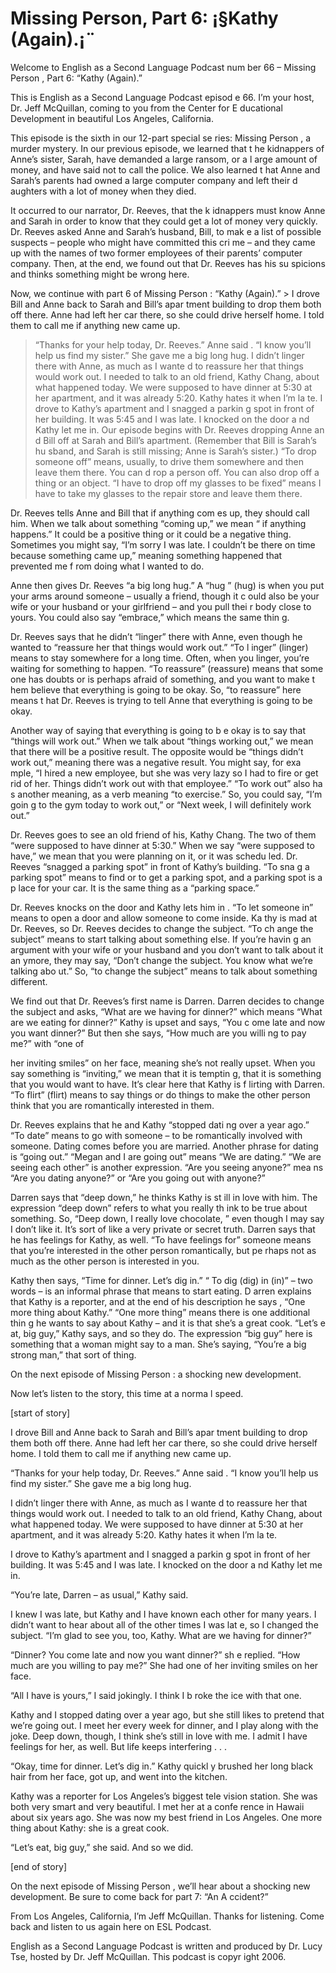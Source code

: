 # Missing Person, Part 6: ¡§Kathy (Again).¡¨

Welcome to English as a Second Language Podcast num ber 66 – Missing Person , Part 6: “Kathy (Again).”

This is English as a Second Language Podcast episod e 66. I’m your host, Dr. Jeff McQuillan, coming to you from the Center for E ducational Development in beautiful Los Angeles, California.

This episode is the sixth in our 12-part special se ries: Missing Person , a murder mystery. In our previous episode, we learned that t he kidnappers of Anne’s sister, Sarah, have demanded a large ransom, or a l arge amount of money, and have said not to call the police. We also learned t hat Anne and Sarah’s parents had owned a large computer company and left their d aughters with a lot of money when they died.

It occurred to our narrator, Dr. Reeves, that the k idnappers must know Anne and Sarah in order to know that they could get a lot of  money very quickly. Dr. Reeves asked Anne and Sarah’s husband, Bill, to mak e a list of possible suspects – people who might have committed this cri me – and they came up with the names of two former employees of their parents’  computer company. Then, at the end, we found out that Dr. Reeves has his su spicions and thinks something might be wrong here.

Now, we continue with part 6 of Missing Person : “Kathy (Again).” > I drove Bill and Anne back to Sarah and Bill’s apar tment building to drop them both off there. Anne had left her car there, so she  could drive herself home. I told them to call me if anything new came up.
> “Thanks for your help today, Dr. Reeves.” Anne said . “I know you’ll help us find my sister.” She gave me a big long hug.
> I didn’t linger there with Anne, as much as I wante d to reassure her that things would work out. I needed to talk to an old friend, Kathy Chang, about what happened today. We were supposed to have dinner at 5:30 at her apartment, and it was already 5:20. Kathy hates it when I’m la te.
> I drove to Kathy’s apartment and I snagged a parkin g spot in front of her building. It was 5:45 and I was late. I knocked on the door a nd Kathy let me in.
> Our episode begins with Dr. Reeves dropping Anne an d Bill off at Sarah and Bill’s apartment. (Remember that Bill is Sarah’s hu sband, and Sarah is still missing; Anne is Sarah’s sister.) “To drop someone off” means, usually, to drive them somewhere and then leave them there. You can d rop a person off. You can also drop off a thing or an object. “I have to drop  off my glasses to be fixed” means I have to take my glasses to the repair store  and leave them there.

Dr. Reeves tells Anne and Bill that if anything com es up, they should call him. When we talk about something “coming up,” we mean “ if anything happens.” It could be a positive thing or it could be a negative  thing. Sometimes you might say, “I’m sorry I was late. I couldn’t be there on time because something came up,” meaning something happened that prevented me f rom doing what I wanted to do.

 Anne then gives Dr. Reeves “a big long hug.” A “hug ” (hug) is when you put your arms around someone – usually a friend, though it c ould also be your wife or your husband or your girlfriend – and you pull thei r body close to yours. You could also say “embrace,” which means the same thin g.

Dr. Reeves says that he didn’t “linger” there with Anne, even though he wanted to “reassure her that things would work out.” “To l inger” (linger) means to stay somewhere for a long time. Often, when you linger, you’re waiting for something to happen. “To reassure” (reassure) means that some one has doubts or is perhaps afraid of something, and you want to make t hem believe that everything is going to be okay. So, “to reassure” here means t hat Dr. Reeves is trying to tell Anne that everything is going to be okay.

Another way of saying that everything is going to b e okay is to say that “things will work out.” When we talk about “things working out,” we mean that there will be a positive result. The opposite would be “things  didn’t work out,” meaning there was a negative result. You might say, for exa mple, “I hired a new employee, but she was very lazy so I had to fire or  get rid of her. Things didn’t work out with that employee.” “To work out” also ha s another meaning, as a verb meaning “to exercise.” So, you could say, “I’m goin g to the gym today to work out,” or “Next week, I will definitely work out.”

Dr. Reeves goes to see an old friend of his, Kathy Chang. The two of them “were supposed to have dinner at 5:30.” When we say “were  supposed to have,” we mean that you were planning on it, or it was schedu led. Dr. Reeves “snagged a parking spot” in front of Kathy’s building. “To sna g a parking spot” means to find or to get a parking spot, and a parking spot is a p lace for your car. It is the same thing as a “parking space.”

Dr. Reeves knocks on the door and Kathy lets him in . “To let someone in” means to open a door and allow someone to come inside. Ka thy is mad at Dr. Reeves, so Dr. Reeves decides to change the subject. “To ch ange the subject” means to start talking about something else. If you’re havin g an argument with your wife or your husband and you don’t want to talk about it an ymore, they may say, “Don’t change the subject. You know what we’re talking abo ut.” So, “to change the subject” means to talk about something different.

We find out that Dr. Reeves’s first name is Darren.  Darren decides to change the subject and asks, “What are we having for dinner?” which means “What are we eating for dinner?” Kathy is upset and says, “You c ome late and now you want dinner?” But then she says, “How much are you willi ng to pay me?” with “one of

her inviting smiles” on her face, meaning she’s not  really upset. When you say something is “inviting,” we mean that it is temptin g, that it is something that you would want to have. It’s clear here that Kathy is f lirting with Darren. “To flirt” (flirt) means to say things or do things to make the other person think that you are romantically interested in them.

Dr. Reeves explains that he and Kathy “stopped dati ng over a year ago.” “To date” means to go with someone – to be romantically  involved with someone. Dating comes before you are married. Another phrase  for dating is “going out.” “Megan and I are going out” means “We are dating.” “We are seeing each other” is another expression. “Are you seeing anyone?” mea ns “Are you dating anyone?” or “Are you going out with anyone?”

Darren says that “deep down,” he thinks Kathy is st ill in love with him. The expression “deep down” refers to what you really th ink to be true about something. So, “Deep down, I really love chocolate, ” even though I may say I don’t like it. It’s sort of like a very private or secret truth. Darren says that he has feelings for Kathy, as well. “To have feelings for”  someone means that you’re interested in the other person romantically, but pe rhaps not as much as the other person is interested in you.

Kathy then says, “Time for dinner. Let’s dig in.” “ To dig (dig) in (in)” – two words – is an informal phrase that means to start eating. D arren explains that Kathy is a reporter, and at the end of his description he says , “One more thing about Kathy.” “One more thing” means there is one additional thin g he wants to say about Kathy – and it is that she’s a great cook. “Let’s e at, big guy,” Kathy says, and so they do. The expression “big guy” here is something  that a woman might say to a man. She’s saying, “You’re a big strong man,” that sort of thing.

On the next episode of Missing Person : a shocking new development.

Now let’s listen to the story, this time at a norma l speed.

[start of story]

I drove Bill and Anne back to Sarah and Bill’s apar tment building to drop them both off there. Anne had left her car there, so she  could drive herself home. I told them to call me if anything new came up.

“Thanks for your help today, Dr. Reeves.” Anne said . “I know you’ll help us find my sister.” She gave me a big long hug.

I didn’t linger there with Anne, as much as I wante d to reassure her that things would work out. I needed to talk to an old friend, Kathy Chang, about what happened today. We were supposed to have dinner at 5:30 at her apartment, and it was already 5:20. Kathy hates it when I’m la te.

I drove to Kathy’s apartment and I snagged a parkin g spot in front of her building. It was 5:45 and I was late. I knocked on the door a nd Kathy let me in.

“You’re late, Darren – as usual,” Kathy said.

I knew I was late, but Kathy and I have known each other for many years. I didn’t want to hear about all of the other times I was lat e, so I changed the subject. “I’m glad to see you, too, Kathy. What are we having for  dinner?”

“Dinner? You come late and now you want dinner?” sh e replied. “How much are you willing to pay me?” She had one of her inviting  smiles on her face.

“All I have is yours,” I said jokingly. I think I b roke the ice with that one.

Kathy and I stopped dating over a year ago, but she  still likes to pretend that we’re going out. I meet her every week for dinner, and I play along with the joke. Deep down, though, I think she’s still in love with  me. I admit I have feelings for her, as well. But life keeps interfering . . .

“Okay, time for dinner. Let’s dig in.” Kathy quickl y brushed her long black hair from her face, got up, and went into the kitchen.

Kathy was a reporter for Los Angeles’s biggest tele vision station. She was both very smart and very beautiful. I met her at a confe rence in Hawaii about six years ago. She was now my best friend in Los Angeles. One  more thing about Kathy: she is a great cook.

“Let’s eat, big guy,” she said. And so we did.

[end of story]

On the next episode of Missing Person , we’ll hear about a shocking new development. Be sure to come back for part 7: “An A ccident?”

From Los Angeles, California, I’m Jeff McQuillan. Thanks for listening. Come back and listen to us again here on ESL Podcast.

English as a Second Language Podcast is written and  produced by Dr. Lucy Tse, hosted by Dr. Jeff McQuillan. This podcast is copyr ight 2006.

